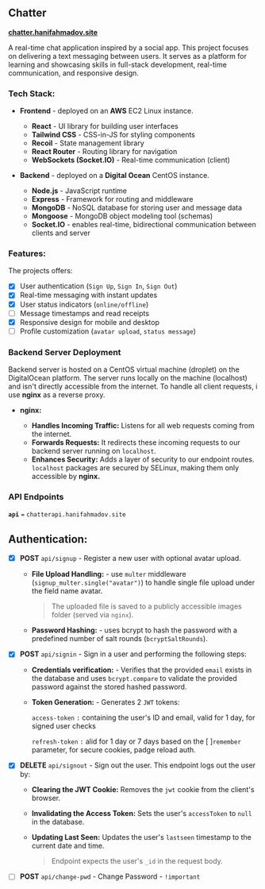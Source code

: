 ## Chatter

**[chatter.hanifahmadov.site](https://chatter.hanifahmadov.site/welcome)**

A real-time chat application inspired by a social app. This project focuses on delivering a text messaging between users. It serves as a platform for learning and showcasing skills in full-stack development, real-time communication, and responsive design.

### Tech Stack:

-   **Frontend** - deployed on an **AWS** EC2 Linux instance.

    -   **React** - UI library for building user interfaces
    -   **Tailwind CSS** - CSS-in-JS for styling components
    -   **Recoil** - State management library
    -   **React Router** - Routing library for navigation
    -   **WebSockets (Socket.IO)** - Real-time communication (client)

-   **Backend** - deployed on a **Digital Ocean** CentOS instance.

    -   **Node.js** - JavaScript runtime
    -   **Express** - Framework for routing and middleware
    -   **MongoDB** - NoSQL database for storing user and message data
    -   **Mongoose** - MongoDB object modeling tool (schemas)
    -   **Socket.IO** - enables real-time, bidirectional communication between clients and server

### Features:

The projects offers:

-   [x] User authentication (`Sign Up`, `Sign In`, `Sign Out`)
-   [x] Real-time messaging with instant updates
-   [x] User status indicators (`online/offline`)
-   [ ] Message timestamps and read receipts
-   [x] Responsive design for mobile and desktop
-   [ ] Profile customization (`avatar upload`, `status message`)

### Backend Server Deployment

Backend server is hosted on a CentOS virtual machine (droplet) on the DigitalOcean platform. The server runs locally on the machine (localhost) and isn't directly accessible from the internet. To handle all client requests, i use **nginx** as a reverse proxy.

-   **nginx:**

    -   **Handles Incoming Traffic:** Listens for all web requests coming from the internet.
    -   **Forwards Requests:** It redirects these incoming requests to our backend server running on `localhost`.
    -   **Enhances Security:** Adds a layer of security to our endpoint routes. `localhost` packages are secured by SELinux, making them only accessible by **nginx.**

### API Endpoints

**`api`** `=` `chatterapi.hanifahmadov.site`

**Authentication:** 
---


-   [x] **POST** `api/signup` - Register a new user with optional avatar upload.

    - **File Upload Handling:** - use `multer` middleware (`signup_multer.single("avatar")`) to handle single file upload under the field name avatar.

        > The uploaded file is saved to a publicly accessible images folder (served via `nginx`).

    -   **Password Hashing:** - uses bcrypt to hash the password with a predefined number of salt rounds (`bcryptSaltRounds`).

-   [x] **POST** `api/signin` - Sign in a user and performing the following steps:

    -   **Credentials verification:** - Verifies that the provided `email` exists in the database and uses `bcrypt.compare` to validate the provided password against the stored hashed password.
    -   **Token Generation:** - Generates 2 `JWT` tokens:

        `access-token` `:` containing the user's ID and email, valid for 1 day, for signed user checks

        `refresh-token` `:` alid for 1 day or 7 days based on the [ ]`remember` parameter, for secure cookies, padge reload auth.

-  [x] **DELETE** `api/signout` - Sign out the user. This endpoint logs out the user by:

    -   **Clearing the JWT Cookie:** Removes the `jwt` cookie from the client's browser.
    -   **Invalidating the Access Token:** Sets the user's `accessToken` to `null` in the database.
    -   **Updating Last Seen:** Updates the user's `lastseen` timestamp to the current date and time.

        > Endpoint expects the user's `_id` in the request body.


- [ ] **POST** `api/change-pwd` -  Change Password - `!important`